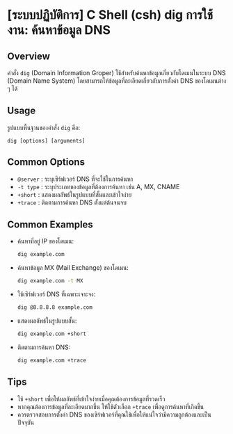 # [ระบบปฏิบัติการ] C Shell (csh) dig การใช้งาน: ค้นหาข้อมูล DNS

## Overview
คำสั่ง `dig` (Domain Information Groper) ใช้สำหรับค้นหาข้อมูลเกี่ยวกับโดเมนในระบบ DNS (Domain Name System) โดยสามารถให้ข้อมูลที่ละเอียดเกี่ยวกับการตั้งค่า DNS ของโดเมนต่าง ๆ ได้

## Usage
รูปแบบพื้นฐานของคำสั่ง `dig` คือ:

```
dig [options] [arguments]
```

## Common Options
- `@server` : ระบุเซิร์ฟเวอร์ DNS ที่จะใช้ในการค้นหา
- `-t type` : ระบุประเภทของข้อมูลที่ต้องการค้นหา เช่น A, MX, CNAME
- `+short` : แสดงผลลัพธ์ในรูปแบบที่สั้นและเข้าใจง่าย
- `+trace` : ติดตามการค้นหา DNS ตั้งแต่ต้นจนจบ

## Common Examples
- ค้นหาที่อยู่ IP ของโดเมน:
    ```bash
    dig example.com
    ```
  
- ค้นหาข้อมูล MX (Mail Exchange) ของโดเมน:
    ```bash
    dig example.com -t MX
    ```

- ใช้เซิร์ฟเวอร์ DNS ที่เฉพาะเจาะจง:
    ```bash
    dig @8.8.8.8 example.com
    ```

- แสดงผลลัพธ์ในรูปแบบสั้น:
    ```bash
    dig example.com +short
    ```

- ติดตามการค้นหา DNS:
    ```bash
    dig example.com +trace
    ```

## Tips
- ใช้ `+short` เพื่อให้ผลลัพธ์ที่เข้าใจง่ายเมื่อคุณต้องการข้อมูลที่รวดเร็ว
- หากคุณต้องการข้อมูลที่ละเอียดมากขึ้น ให้ใช้ตัวเลือก `+trace` เพื่อดูการค้นหาที่เกิดขึ้น
- ควรตรวจสอบการตั้งค่า DNS ของเซิร์ฟเวอร์ที่คุณใช้เพื่อให้แน่ใจว่ามีความถูกต้องและเป็นปัจจุบัน
